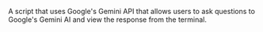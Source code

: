 A script that uses Google's Gemini API that allows users to ask questions to Google's Gemini AI and view the response from the terminal.

